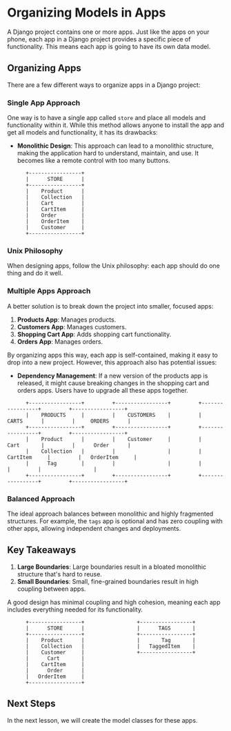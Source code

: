 # Organizing Models in Apps

A Django project contains one or more apps. Just like the apps on your phone, each app in a Django project provides a specific piece of functionality. This means each app is going to have its own data model.

## Organizing Apps

There are a few different ways to organize apps in a Django project:

### Single App Approach

One way is to have a single app called `store` and place all models and functionality within it. While this method allows anyone to install the app and get all models and functionality, it has its drawbacks:

- **Monolithic Design**: This approach can lead to a monolithic structure, making the application hard to understand, maintain, and use. It becomes like a remote control with too many buttons.

```text
      +-----------------+
      |      STORE      |
      +-----------------+
      |    Product      |
      |    Collection   |
      |    Cart         |
      |    CartItem     |
      |    Order        |
      |    OrderItem    |
      |    Customer     |
      +-----------------+
```

### Unix Philosophy

When designing apps, follow the Unix philosophy: each app should do one thing and do it well. 

### Multiple Apps Approach

A better solution is to break down the project into smaller, focused apps:

1. **Products App**: Manages products.
2. **Customers App**: Manages customers.
3. **Shopping Cart App**: Adds shopping cart functionality.
4. **Orders App**: Manages orders.

By organizing apps this way, each app is self-contained, making it easy to drop into a new project. However, this approach also has potential issues:

- **Dependency Management**: If a new version of the products app is released, it might cause breaking changes in the shopping cart and orders apps. Users have to upgrade all these apps together.

```text
      +-----------------+         +-----------------+         +-----------------+         +-----------------+
      |    PRODUCTS     |         |    CUSTOMERS    |         |      CARTS      |         |     ORDERS      |
      +-----------------+         +-----------------+         +-----------------+         +-----------------+
      |    Product      |         |    Customer     |         |      Cart       |         |      Order      |
      |    Collection   |         |                 |         |    CartItem     |         |   OrderItem     |
      |      Tag        |         |                 |         |                 |         |                 |
      +-----------------+         +-----------------+         +-----------------+         +-----------------+
```

### Balanced Approach

The ideal approach balances between monolithic and highly fragmented structures. For example, the `tags` app is optional and has zero coupling with other apps, allowing independent changes and deployments.

## Key Takeaways

1. **Large Boundaries**: Large boundaries result in a bloated monolithic structure that's hard to reuse.
2. **Small Boundaries**: Small, fine-grained boundaries result in high coupling between apps.

A good design has minimal coupling and high cohesion, meaning each app includes everything needed for its functionality.

```text
      +-----------------+                 +-----------------+
      |      STORE      |                 |      TAGS       |
      +-----------------+                 +-----------------+
      |    Product      |                 |       Tag       |
      |    Collection   |                 |   TaggedItem    |
      |    Customer     |                 +-----------------+
      |      Cart       |
      |    CartItem     |
      |      Order      |
      |   OrderItem     |
      +-----------------+
```

## Next Steps

In the next lesson, we will create the model classes for these apps.

